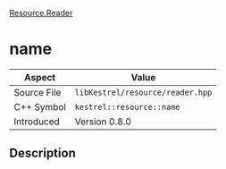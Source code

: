 [Resource.Reader](index.md)
# name
| Aspect | Value |
| --- | --- |
| Source File | `libKestrel/resource/reader.hpp` |
| C++ Symbol | `kestrel::resource::name` |
| Introduced | Version 0.8.0 |
## Description

